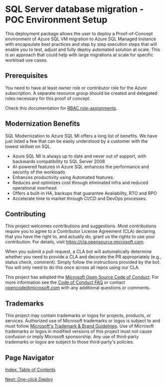 # SQL Server database migration - POC Environment Setup

This deployment package allows the user to deploy a Proof-of-Concept environment of Azure SQL VM migration to Azure SQL Managed Instance with encapsulate best practices and step by step execution steps that will enable you to test, adjust and fully deploy automated solution at scale. This is an approach that could help with large migrations at scale for specific workload use cases.

## Prerequisites

You need to have at least owner role or contributor role for the Azure subscription. A separate resource group should be created and delegated roles necessary for this proof of concept.

Check this documentation for [RBAC role-assignments](https://learn.microsoft.com/en-us/azure/role-based-access-control/role-assignments-steps).

## Modernization Benefits

SQL Modernization to Azure SQL MI offers a long list of benefits. We have just listed a few that can be easily understood by a customer with the lowest skillset on SQL.

- Azure SQL MI is always up to date and never out of support, with backwards compatibility to SQL Server 2008
- AI-powered features in Azure SQL enhances the performance and security of the workloads
- Enhances productivity using Automated features.
- Reduces and optimizes cost through eliminated Infra and reduced operational overhead.
- Offers a built-in HA, backups that guarantee Availability, RTO and RPO
- Accelerate time to market through CI/CD and DevOps processes.

## Contributing

This project welcomes contributions and suggestions.  Most contributions require you to agree to a
Contributor License Agreement (CLA) declaring that you have the right to, and actually do, grant us
the rights to use your contribution. For details, visit https://cla.opensource.microsoft.com.

When you submit a pull request, a CLA bot will automatically determine whether you need to provide
a CLA and decorate the PR appropriately (e.g., status check, comment). Simply follow the instructions
provided by the bot. You will only need to do this once across all repos using our CLA.

This project has adopted the [Microsoft Open Source Code of Conduct](https://opensource.microsoft.com/codeofconduct/).
For more information see the [Code of Conduct FAQ](https://opensource.microsoft.com/codeofconduct/faq/) or
contact [opencode@microsoft.com](mailto:opencode@microsoft.com) with any additional questions or comments.

## Trademarks

This project may contain trademarks or logos for projects, products, or services. Authorized use of Microsoft 
trademarks or logos is subject to and must follow 
[Microsoft's Trademark & Brand Guidelines](https://www.microsoft.com/en-us/legal/intellectualproperty/trademarks/usage/general).
Use of Microsoft trademarks or logos in modified versions of this project must not cause confusion or imply Microsoft sponsorship.
Any use of third-party trademarks or logos are subject to those third-party's policies.
## Page Navigator

[Index: Table of Contents](index.md)

[Next: One-click Deploy](deploy/README.md)
